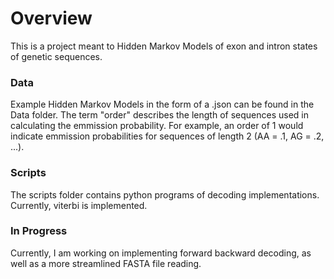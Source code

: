 # Overview

This is a project meant to Hidden Markov Models of exon and intron states of genetic sequences. 

### Data

Example Hidden Markov Models in the form of a .json can be found in the Data folder. The term "order" describes the length of sequences used in calculating the emmission probability. For example, an order of 1 would indicate emmission probabilities for sequences of length 2 (AA = .1, AG = .2, ...). 

### Scripts

The scripts folder contains python programs of decoding implementations. Currently, viterbi is implemented.

### In Progress

Currently, I am working on implementing forward backward decoding, as well as a more streamlined FASTA file reading. 
